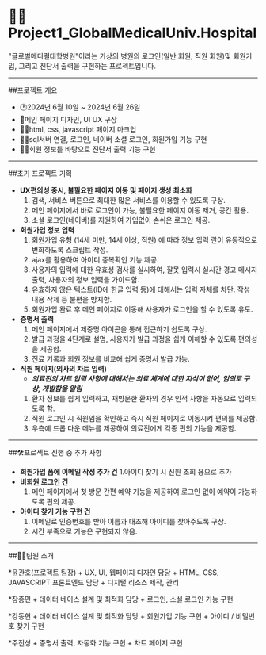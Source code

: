 # 👨‍💻Project1_GlobalMedicalUniv.Hospital
"글로벌메디컬대학병원"이라는 가상의 병원의 로그인(일반 회원, 직원 회원)및 회원가입, 그리고 진단서 출력을 구현하는 프로젝트입니다.
- - - - -
##프로젝트 개요
  + 🕐2024년 6월 10일 ~ 2024년 6월 26일
  + 🎨메인 페이지 디자인, UI UX 구상
  + 👨‍💻html, css, javascript 페이지 마크업
  + 👨‍💻sql서버 연결, 로그인, 네이버 소셜 로그인, 회원가입 기능 구현
  + 👨‍💻회원 정보를 바탕으로 진단서 출력 기능 구현
- - - - -
##초기 프로젝트 기획
  + **UX편의성 중시, 불필요한 페이지 이동 및 페이지 생성 최소화**
      1. 검색, 서비스 버튼으로 최대한 많은 서비스를 이용할 수 있도록 구상.
      2. 메인 페이지에서 바로 로그인이 가능, 불필요한 페이지 이동 제거, 공간 활용.
      3. 소셜 로그인(네이버)를 지원하여 가입없이 손쉬운 로그인 제공.
  + **회원가입 정보 입력**
      1. 회원가입 유형 (14세 미만, 14세 이상, 직원) 에 따라 정보 입력 란이 유동적으로 변화하도록 스크립트 작성.
      2. ajax를 활용하여 아이디 중복확인 기능 제공.
      3. 사용자의 입력에 대한 유효성 검사를 실시하여, 잘못 입력시 실시간 경고 메시지 출력, 사용자의 정보 입력을 가이드함.
      4. 유효하지 않은 텍스트(ID에 한글 입력 등)에 대해서는 입력 자체를 차단. 작성 내용 삭제 등 불편을 방지함.
      5. 회원가입 완료 후 메인 페이지로 이동해 사용자가 로그인을 할 수 있도록 유도.
  + **증명서 출력**
      1. 메인 페이지에서 제증명 아이콘을 통해 접근하기 쉽도록 구상.
      2. 발급 과정을 4단계로 설명, 사용자가 발급 과정을 쉽게 이해할 수 있도록 편의성을 제공함.
      3. 진료 기록과 회원 정보를 비교해 쉽게 증명서 발급 가능.
  + **직원 페이지(의사의 차트 입력)**
     * ___의료진의 차트 입력 사항에 대해서는 의료 체계에 대한 지식이 없어, 임의로 구상, 개발함을 알림___
      1. 환자 정보를 쉽게 입력하고, 재방문한 환자의 경우 인적 사항을 자동으로 입력되도록 함.
      2. 직원 로그인 시 직원임을 확인하고 즉시 직원 페이지로 이동시켜 편의를 제공함.
      3. 우측에 드롭 다운 메뉴를 제공하여 의료진에게 각종 편의 기능을 제공함.
- - - - -
##🛠프로젝트 진행 중 추가 사항
  + **회원가입 폼에 이메일 작성 추가 건**
      1.아이디 찾기 시 신원 조회 용으로 추가
  + **비회원 로그인 건**
      1. 메인 페이지에서 첫 방문 간편 예약 기능을 제공하여 로그인 없이 예약이 가능하도록 편의 제공.
  + **아이디 찾기 기능 구현 건**
      1. 이메일로 인증번호를 받아 이름과 대조해 아이디를 찾아주도록 구상.
      2. 시간 부족으로 기능은 구현되지 않음.
- - - - -
##🤸‍♂️팀원 소개

  *윤관호(프로젝트 팀장)
    + UX, UI, 웹페이지 디자인 담당
    + HTML, CSS, JAVASCRIPT 프론트엔드 담당
    + 디지털 리소스 제작, 관리
      
  *장종민
    + 데이터 베이스 설계 및 최적화 담당
    + 로그인, 소셜 로그인 기능 구현
      
  *강동현
    + 데이터 베이스 설계 및 최적화 담당
    + 회원가입 기능 구현
    + 아이디 / 비밀번호 찾기 구현
 
  *주진성
    + 증명서 출력, 자동화 기능 구현
    + 차트 페이지 구현
    
